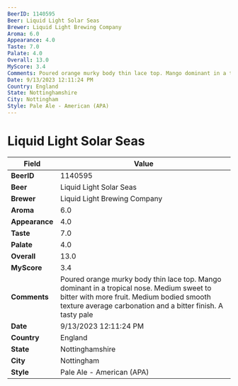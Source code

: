 ```yaml
---
BeerID: 1140595
Beer: Liquid Light Solar Seas
Brewer: Liquid Light Brewing Company
Aroma: 6.0
Appearance: 4.0
Taste: 7.0
Palate: 4.0
Overall: 13.0
MyScore: 3.4
Comments: Poured orange murky body thin lace top. Mango dominant in a tropical nose. Medium sweet to bitter with more fruit. Medium bodied smooth texture average carbonation and a bitter finish. A tasty pale
Date: 9/13/2023 12:11:24 PM
Country: England
State: Nottinghamshire
City: Nottingham
Style: Pale Ale - American (APA)
---
```


# Liquid Light Solar Seas

| Field         | Value |
|---------------|-------|
| **BeerID** | 1140595 |
| **Beer** | Liquid Light Solar Seas |
| **Brewer** | Liquid Light Brewing Company |
| **Aroma** | 6.0 |
| **Appearance** | 4.0 |
| **Taste** | 7.0 |
| **Palate** | 4.0 |
| **Overall** | 13.0 |
| **MyScore** | 3.4 |
| **Comments** | Poured orange murky body thin lace top. Mango dominant in a tropical nose. Medium sweet to bitter with more fruit. Medium bodied smooth texture average carbonation and a bitter finish. A tasty pale |
| **Date** | 9/13/2023 12:11:24 PM |
| **Country** | England |
| **State** | Nottinghamshire |
| **City** | Nottingham |
| **Style** | Pale Ale - American (APA) |
